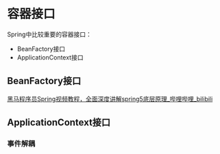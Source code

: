 # 容器接口

Spring中比较重要的容器接口：

- BeanFactory接口
- ApplicationContext接口



## BeanFactory接口

[黑马程序员Spring视频教程，全面深度讲解spring5底层原理_哔哩哔哩_bilibili](https://www.bilibili.com/video/BV1P44y1N7QG?p=2&spm_id_from=pageDriver)



## ApplicationContext接口





### 事件解耦